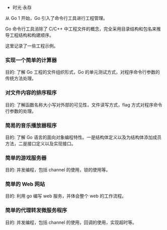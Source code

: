 
* 时光·永存

从 Go 1 开始，Go 引入了命令行工具进行工程管理。

Go 命令行工具消除了 C/C++ 中工程文件的概念，完全采用目录结构和包名来推导工程结构和构建顺序。

这里记录了一些工程示例。

### 实现一个简单的计算器

目的: 了解 Go 工程的文件组织形式，Go 的单元测试方式，对程序命令行参数的传统方法处理。


### 对文件内容的排序程序

目的: 了解函数名称大小写对外部的可见性，文件读写方式，flag 方式对程序命令行参数的处理。


### 简易的音乐播放器程序

目的: 了解 Go 语言的面向对象编程特性。一是结构体定义以及为结构体添加成员方法，二是接口定义以及实现接口。


### 简单的游戏服务器

目的: 并发编程，包括 channel 的使用，锁的使用等。


### 简单的 Web 网站

目的: 利用 go 编写 web 服务，并体会整个 web 的工作流程。


### 简单的代理转发微服务程序

目的: 并发编程，包括 channel 的使用，回调的使用，实现超时等。

